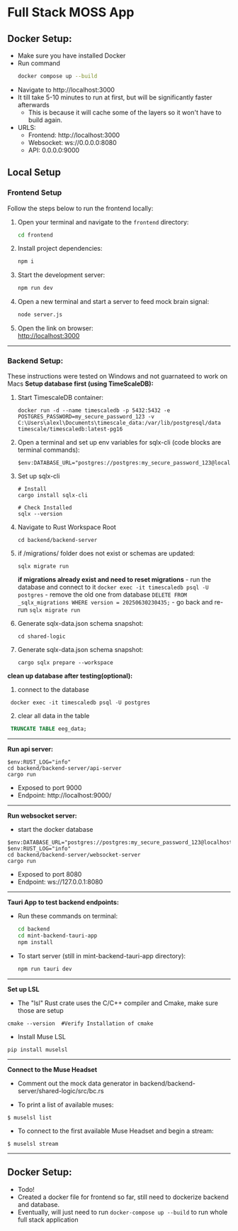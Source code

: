 # Full Stack MOSS App

## Docker Setup:
- Make sure you have installed Docker
- Run command
    ```sh
    docker compose up --build
    ```
- Navigate to http://localhost:3000
- It till take 5-10 minutes to run at first, but will be significantly faster afterwards
    - This is because it will cache some of the layers so it won't have to build again.
- URLS:
    - Frontend:  http://localhost:3000
    - Websocket: ws://0.0.0.0:8080
    - API: 0.0.0.0:9000

## Local Setup

### Frontend Setup

Follow the steps below to run the frontend locally:

1. Open your terminal and navigate to the `frontend` directory:
    ```sh
    cd frontend
    ```

2. Install project dependencies:
    ```sh
    npm i
    ```

3. Start the development server:
    ```sh
    npm run dev
    ```

4. Open a new terminal and start a server to feed mock brain signal:
    ```sh
    node server.js
    ```

5. Open the link on browser:  
    [http://localhost:3000](http://localhost:3000)
---

### Backend Setup:
These instructions were tested on Windows and not guarnateed to work on Macs
**Setup database first (using TimeScaleDB):**
1. Start TimescaleDB container:
    ```
    docker run -d --name timescaledb -p 5432:5432 -e POSTGRES_PASSWORD=my_secure_password_123 -v C:\Users\alexl\Documents\timescale_data:/var/lib/postgresql/data timescale/timescaledb:latest-pg16
    ```
2. Open a terminal and set up env variables for sqlx-cli (code blocks are terminal commands):
    ```
    $env:DATABASE_URL="postgres://postgres:my_secure_password_123@localhost:5432/postgres"
    ```
3. Set up sqlx-cli
    ```
    # Install
    cargo install sqlx-cli  

    # Check Installed 
    sqlx --version
    ```
4. Navigate to Rust Workspace Root
    ```
    cd backend/backend-server
    ```
5. if /migrations/ folder does not exist or schemas are updated:
    ```
    sqlx migrate run
    ```

    **if migrations already exist and need to reset migrations**
        - run the database and connect to it
        ```
        docker exec -it timescaledb psql -U postgres
        ```
        - remove the old one from database
        ```
        DELETE FROM _sqlx_migrations WHERE version = 20250630230435;
        ```
        - go back and re-run
        ```
        sqlx migrate run
        ```

6. Generate sqlx-data.json schema snapshot:
    ```
    cd shared-logic
    ```
7. Generate sqlx-data.json schema snapshot:
    ```
    cargo sqlx prepare --workspace
    ```

**clean up database after testing(optional):**
1. connect to the database
```
 docker exec -it timescaledb psql -U postgres
```
2. clear all data in the table
```sql
 TRUNCATE TABLE eeg_data;
```
---

**Run api server:**
```
$env:RUST_LOG="info"
cd backend/backend-server/api-server
cargo run
```
- Exposed to port 9000
- Endpoint: http://localhost:9000/

---

**Run websocket server:**
- start the docker database 
```
$env:DATABASE_URL="postgres://postgres:my_secure_password_123@localhost:5432/postgres"
$env:RUST_LOG="info"
cd backend/backend-server/websocket-server
cargo run
```
- Exposed to port 8080
- Endpoint: ws://127.0.0.1:8080

---
**Tauri App to test backend endpoints:**
- Run these commands on terminal:
    ```sh
    cd backend
    cd mint-backend-tauri-app
    npm install
    ```
- To start server (still in mint-backend-tauri-app directory):
    ```sh
    npm run tauri dev
    ```
---

**Set up LSL**
- The "lsl" Rust crate uses the C/C++ compiler and Cmake, make sure those are setup 
```
cmake --version  #Verify Installation of cmake
```

- Install Muse LSL
```
pip install muselsl
```

---
**Connect to the Muse Headset**
- Comment out the mock data generator in backend/backend-server/shared-logic/src/bc.rs

- To print a list of available muses:
```
$ muselsl list
```

- To connect to the first available Muse Headset and begin a stream:
```
$ muselsl stream  
```

---

## Docker Setup:
- Todo!
- Created a docker file for frontend so far, still need to dockerize backend and database.
- Eventually, will just need to run `docker-compose up --build` to run whole full stack application
